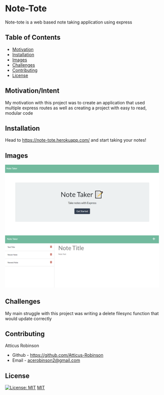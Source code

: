 # Note-Tote

Note-tote is a web based note taking application using express

## Table of Contents

- [Motivation](#motivationintent)
- [Installation](#installation)
- [Images](#images)
- [Challenges](#challenges)
- [Contributing](#contributing)
- [License](#license)

## Motivation/Intent

My motivation with this project was to create an application that used multiple express routes as well as creating a project with easy to read, modular code

## Installation

Head to https://note-tote.herokuapp.com/ and start taking your notes!

## Images

![Homepage](/public/assets/images/home.PNG)
![Notes Page](/public/assets/images/notes.PNG)

## Challenges 

My main struggle with this project was writing a delete filesync function that would update correctly


## Contributing

Atticus Robinson
- Github - https://github.com/Atticus-Robinson
- Email - acerobinson2@gmail.com

## License
[![License: MIT](https://img.shields.io/badge/License-MIT-yellow.svg)](https://opensource.org/licenses/MIT)
[MIT](https://choosealicense.com/licenses/mit/)